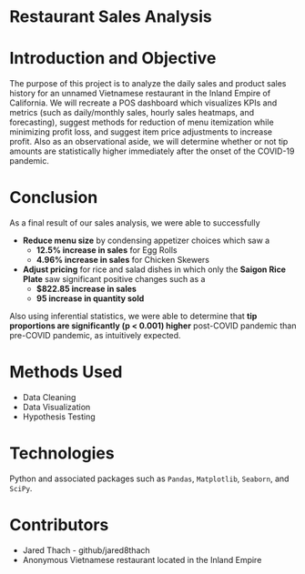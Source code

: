 # Restaurant Sales Analysis

# Introduction and Objective
The purpose of this project is to analyze the daily sales and product sales history for an unnamed Vietnamese restaurant in the Inland Empire of California. We will recreate a POS dashboard which visualizes KPIs and metrics (such as daily/monthly sales, hourly sales heatmaps, and forecasting), suggest methods for reduction of menu itemization while minimizing profit loss, and suggest item price adjustments to increase profit. Also as an observational aside, we will determine whether or not tip amounts are statistically higher immediately after the onset of the COVID-19 pandemic.

# Conclusion
As a final result of our sales analysis, we were able to successfully

- **Reduce menu size** by condensing appetizer choices which saw a
    - **12.5% increase in sales** for Egg Rolls
    - **4.96% increase in sales** for Chicken Skewers
- **Adjust pricing** for rice and salad dishes in which only the **Saigon Rice Plate** saw significant positive changes such as a
    - **$822.85 increase in sales**
    - **95 increase in quantity sold**
    
Also using inferential statistics, we were able to determine that **tip proportions are significantly (p < 0.001) higher** post-COVID pandemic than pre-COVID pandemic, as intuitively expected.

# Methods Used
- Data Cleaning
- Data Visualization
- Hypothesis Testing

# Technologies
Python and associated packages such as `Pandas`, `Matplotlib`, `Seaborn`, and `SciPy`.

# Contributors
- Jared Thach - github/jared8thach
- Anonymous Vietnamese restaurant located in the Inland Empire
